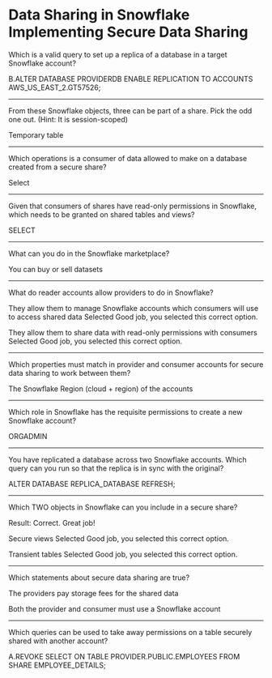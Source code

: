 # Data Sharing in Snowflake Implementing Secure Data Sharing

Which is a valid query to set up a replica of a database in a target Snowflake account?

B.ALTER DATABASE PROVIDERDB 
  ENABLE REPLICATION TO ACCOUNTS AWS_US_EAST_2.GT57526;

---

From these Snowflake objects, three can be part of a share. Pick the odd one out. (Hint: It is session-scoped)

Temporary table

---

Which operations is a consumer of data allowed to make on a database created from a secure share?

Select

---

Given that consumers of shares have read-only permissions in Snowflake, which needs to be granted on shared tables and views?

SELECT

---

What can you do in the Snowflake marketplace?

You can buy or sell datasets

---

What do reader accounts allow providers to do in Snowflake?

They allow them to manage Snowflake accounts which consumers will use to access shared data
Selected
Good job, you selected this correct option.

They allow them to share data with read-only permissions with consumers
Selected
Good job, you selected this correct option.

---

Which properties must match in provider and consumer accounts for secure data sharing to work between them?

The Snowflake Region (cloud + region) of the accounts

---

Which role in Snowflake has the requisite permissions to create a new Snowflake account?

ORGADMIN

---

You have replicated a database across two Snowflake accounts. Which query can you run so that the replica is in sync with the original?

ALTER DATABASE REPLICA_DATABASE REFRESH;

---

Which TWO objects in Snowflake can you include in a secure share?

Result: Correct. Great job! 

Secure views
Selected
Good job, you selected this correct option.

Transient tables
Selected
Good job, you selected this correct option.

---

Which statements about secure data sharing are true?

The providers pay storage fees for the shared data

Both the provider and consumer must use a Snowflake account

---

Which queries can be used to take away permissions on a table securely shared with another account?

A.REVOKE SELECT ON TABLE 
   PROVIDER.PUBLIC.EMPLOYEES
  FROM SHARE EMPLOYEE_DETAILS;
